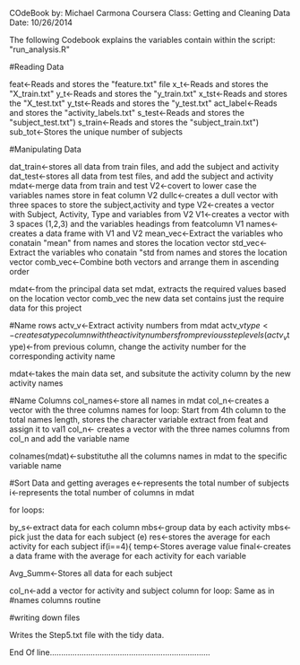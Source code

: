 COdeBook
by: Michael Carmona
Coursera Class: Getting and Cleaning Data
Date: 10/26/2014

The following Codebook explains the variables contain within the script: "run_analysis.R"

#Reading Data

feat<-Reads and stores the "feature.txt" file
x_t<-Reads and stores the "X_train.txt"
y_t<-Reads and stores the "y_train.txt"
x_tst<-Reads and stores the "X_test.txt"
y_tst<-Reads and stores the "y_test.txt"
act_label<-Reads and stores the "activity_labels.txt"
s_test<-Reads and stores the "subject_test.txt")
s_train<-Reads and stores the "subject_train.txt")
sub_tot<-Stores the unique number of subjects


#Manipulating Data

dat_train<-stores all data from train files, and add the subject and activity
dat_test<-stores all data from test files, and add the subject and activity
mdat<-merge data from train and test
V2<-covert to lower case the variables names store in feat column V2
dullc<-creates a dull vector with three spaces to store the subject,activity and type
V2<-creates a vector with Subject, Activity, Type and variables from V2
V1<-creates a vector with 3 spaces (1,2,3) and the variables headings from featcolumn V1
names<-creates a data frame with V1 and V2
mean_vec<-Extract the variables who conatain "mean" from names and stores the location vector
std_vec<-Extract the variables who conatain "std from names and stores the location vector
comb_vec<-Combine both vectors and arrange them in ascending order

mdat<-from the principal data set mdat, extracts the required values based on the  location vector comb_vec
the new data set contains just the require data for this project

#Name rows
actv_v<-Extract activity numbers from mdat
actv_v$type<-creates a type column with the activity numbers from previous step
levels(actv_v$type)<-from previous column, change the activity number for the corresponding activity name

mdat<-takes the main data set, and subsitute the activity column by the new activity names

#Name Columns
col_names<-store all names in mdat
col_n<-creates a vector with the three columns names
for loop:
Start from 4th column to the total names length, stores the character variable extract from feat and assign it to val1
col_n<- creates a vector with the three names columns from col_n and add the variable name


colnames(mdat)<-substituthe all the columns names in mdat to the specific variable name


#Sort Data and getting averages
e<-represents the total number of subjects
i<-represents the total number of columns in mdat

for loops:

by_s<-extract data for each column
mbs<-group data by each activity
mbs<-pick just the data for each subject (e)
res<-stores the average for each activity for each subject
if(i==4){
temp<-Stores average value
final<-creates a data frame with the average for each activity for each variable

Avg_Summ<-Stores all data for each subject

col_n<-add a vector for activity and subject column
for loop:
Same as in #names columns routine

#writing down files

Writes the Step5.txt file with the tidy data.

End Of line.......................................................................

